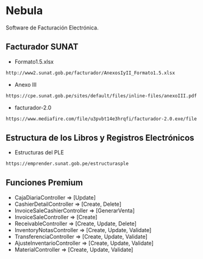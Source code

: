# Nebula

Software de Facturación Electrónica.

## Facturador SUNAT

- Formato1.5.xlsx

```bash
http://www2.sunat.gob.pe/facturador/AnexosIyII_Formato1.5.xlsx
```

- Anexo III

```bash
https://cpe.sunat.gob.pe/sites/default/files/inline-files/anexoIII.pdf
```

- facturador-2.0

```bash
https://www.mediafire.com/file/u3pvbt14e3hrqfi/facturador-2.0.exe/file
```

## Estructura de los Libros y Registros Electrónicos

- Estructuras del PLE

```bash
https://emprender.sunat.gob.pe/estructurasple
```

## Funciones Premium

- CajaDiariaController => [Update]
- CashierDetailController => [Create, Delete]
- InvoiceSaleCashierController => [GenerarVenta]
- InvoiceSaleController => [Create]
- ReceivableController => [Create, Update, Delete]
- InventoryNotasController => [Create, Update, Validate]
- TransferenciaController => [Create, Update, Validate]
- AjusteInventarioController => [Create, Update, Validate]
- MaterialController => [Create, Update, Validate]

